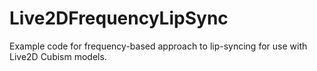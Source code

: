 # Live2DFrequencyLipSync
Example code for frequency-based approach to lip-syncing for use with Live2D Cubism models.
